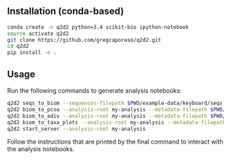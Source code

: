 

## Installation (conda-based)

```bash
conda create -n q2d2 python=3.4 scikit-bio ipython-notebook
source activate q2d2
git clone https://github.com/gregcaporaso/q2d2.git
cd q2d2
pip install -e .
```

## Usage

Run the following commands to generate analysis notebooks:

```bash
q2d2 seqs_to_biom --sequences-filepath $PWD/example-data/keyboard/seqs.fna --analysis-root my-analysis
q2d2 biom_to_pcoa --analysis-root my-analysis --metadata-filepath $PWD/example-data/keyboard/sample-md.tsv --color-by Subject
q2d2 biom_to_adiv --analysis-root my-analysis --metadata-filepath $PWD/example-data/keyboard/sample-md.tsv --collated-alpha-filepath $PWD/example-data/keyboard/q191/faith-pd-collated.tsv
q2d2 biom_to_taxa_plots --analysis-root my-analysis --metadata-filepath $PWD/example-data/keyboard/sample-md.tsv --otu-metadata-filepath $PWD/example-data/keyboard/q191/otu-md.tsv --otu-table-filepath $PWD/example-data/keyboard/q191/otu-table.tsv
q2d2 start_server --analysis-root my-analysis
```

Follow the instructions that are printed by the final command to interact with the analysis notebooks.
